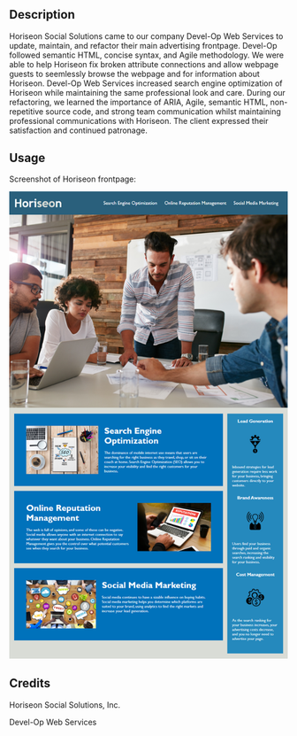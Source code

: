 # <Horiseon-Refactor>

## Description

Horiseon Social Solutions came to our company Devel-Op Web Services to update, maintain, and refactor their main advertising frontpage. Devel-Op followed semantic HTML, concise syntax, and Agile methodology. We were able to help Horiseon fix broken attribute connections and allow webpage guests to seemlessly browse the webpage and for information about Horiseon. Devel-Op Web Services increased search engine optimization of Horiseon while maintaining the same professional look and care. During our refactoring, we learned the importance of ARIA, Agile, semantic HTML, non-repetitive source code, and strong team communication whilst maintaining professional communications with Horiseon. The client expressed their satisfaction and continued patronage. 

## Usage

Screenshot of Horiseon frontpage:

![Alt text](./Assets/images/01-html-css-git-homework-demo.png)

## Credits

Horiseon Social Solutions, Inc.

Devel-Op Web Services